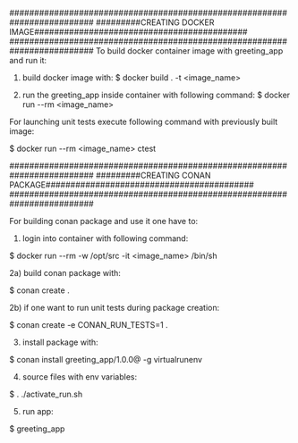 #########################################################################
#########CREATING DOCKER IMAGE###########################################
#########################################################################
To build docker container image with greeting_app and run it:

1) build docker image with:
$ docker build . -t <image_name>

2) run the greeting_app inside container with following command:
$ docker run --rm <image_name>

For launching unit tests execute following command with previously built image:

$ docker run --rm <image_name> ctest

#########################################################################
#########CREATING CONAN PACKAGE##########################################
#########################################################################

For building conan package and use it one have to:

1) login into container with following command:

$ docker run --rm -w /opt/src  -it <image_name> /bin/sh

2a) build conan package with:

$ conan create .

2b) if one want to run unit tests during package creation:

$ conan create -e CONAN_RUN_TESTS=1 .

3) install package with:

$ conan install greeting_app/1.0.0@ -g virtualrunenv

4) source files with env variables:

$ . ./activate_run.sh

5) run app:

$ greeting_app
